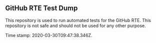 ## GitHub RTE Test Dump

This repository is used to run automated tests for the GitHub RTE.
This repository is not safe and should not be used for any other purpose.

Time stamp: 2020-03-30T09:47:38.346Z.

